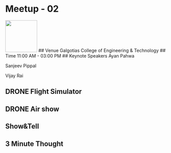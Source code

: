  # Meetup - 02
 <img src="![gr-noida-meetup](https://user-images.githubusercontent.com/26490464/27987600-f98e01ec-63c4-11e7-9503-8015537fe6af.png)" height="100" width="100" >
 ## Venue
 Galgotias College of Engineering & Technology
 ## Time
 11:00 AM - 03:00 PM
 ## Keynote Speakers
 Ayan Pahwa
 
 Sanjeev Pippal
 
 Vijay Rai
 ## DRONE Flight Simulator
 ## DRONE Air show
 ## Show&Tell
 ## 3 Minute Thought
